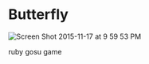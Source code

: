 Butterfly
=========

![Screen Shot 2015-11-17 at 9 59 53 PM](https://user-images.githubusercontent.com/1643802/79041785-190fac80-7c10-11ea-9f5e-bcc644dd08f4.png)

ruby gosu game
